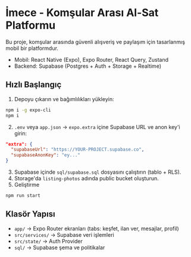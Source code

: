 # İmece - Komşular Arası Al-Sat Platformu

Bu proje, komşular arasında güvenli alışveriş ve paylaşım için tasarlanmış mobil bir platformdur.
- Mobil: React Native (Expo), Expo Router, React Query, Zustand
- Backend: Supabase (Postgres + Auth + Storage + Realtime)

## Hızlı Başlangıç

1) Depoyu çıkarın ve bağımlılıkları yükleyin:
```bash
npm i -g expo-cli
npm i
```
2) `.env` veya `app.json` -> `expo.extra` içine Supabase URL ve anon key'i girin:
```json
"extra": {
  "supabaseUrl": "https://YOUR-PROJECT.supabase.co",
  "supabaseAnonKey": "ey..."
}
```
3) Supabase içinde `sql/supabase.sql` dosyasını çalıştırın (tablo + RLS).
4) Storage'da `listing-photos` adında public bucket oluşturun.
5) Geliştirme
```bash
npm run start
```

## Klasör Yapısı

- `app/` -> Expo Router ekranları (tabs: keşfet, ilan ver, mesajlar, profil)
- `src/services/` -> Supabase veri işlemleri
- `src/state/` -> Auth Provider
- `sql/` -> Supabase şema ve politikalar

